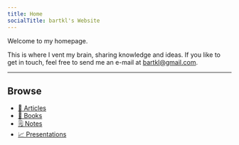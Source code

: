 ```yaml
---
title: Home
socialTitle: bartkl's Website
---
```


Welcome to my homepage.

This is where I vent my brain, sharing knowledge and ideas. If you like to get in touch, feel free to send me an e-mail at bartkl@gmail.com.

---

## Browse

  * [📰 Articles](/Articles)
  * [📖 Books](/Books)
  * [🗒️  Notes](/Notes)
  * [📈 Presentations](/Presentations)
